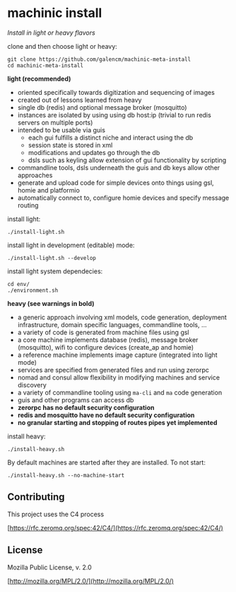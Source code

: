 # machinic install

_Install in light or heavy flavors_

clone and then choose light or heavy:

```
git clone https://github.com/galencm/machinic-meta-install
cd machinic-meta-install
```

**light (recommended)**

* oriented specifically towards digitization and sequencing of images
* created out of lessons learned from heavy
* single db (redis) and optional message broker (mosquitto)
* instances are isolated by using using db host:ip (trivial to run redis servers on multiple ports)
* intended to be usable via guis
  * each gui fulfills a distinct niche and interact using the db
  * session state is stored in xml
  * modifications and updates go through the db
  * dsls such as keyling allow extension of gui functionality by scripting
* commandline tools, dsls underneath the guis and db keys allow other approaches
* generate and upload code for simple devices onto things using gsl, homie and platformio
* automatically connect to, configure homie devices and specify message routing

install light:

```
./install-light.sh

```

install light in development (editable) mode:

```
./install-light.sh --develop
```

install light system dependecies:

```
cd env/
./environment.sh
```

**heavy (see warnings in bold)**

* a generic approach involving xml models, code generation, deployment infrastructure, domain specific languages, commandline tools, ...
* a variety of code is generated from machine files using gsl
* a core machine implements database (redis), message broker (mosquitto), wifi to configure devices (create_ap and homie)
* a reference machine implements image capture (integrated into light mode)
* services are specified from generated files and run using zerorpc
* nomad and consul allow flexibility in modifying machines and service discovery
* a variety of commandline tooling using `ma-cli` and `ma` code generation
* guis and other programs can access db
* **zerorpc has no default security configuration**
* **redis and mosquitto have no default security configuration**
* **no granular starting and stopping of routes pipes yet implemented**

install heavy:

```
./install-heavy.sh

```
By default machines are started after they are installed. To not start:

```
./install-heavy.sh --no-machine-start
``` 

## Contributing

This project uses the C4 process 

[https://rfc.zeromq.org/spec:42/C4/](https://rfc.zeromq.org/spec:42/C4/)

## License

Mozilla Public License, v. 2.0

[http://mozilla.org/MPL/2.0/](http://mozilla.org/MPL/2.0/)

